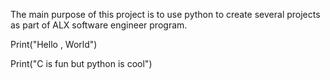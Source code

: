 The main purpose of this project is to use python to create several projects as part of ALX software engineer program.

Print("Hello , World")

Print("C is fun but python is cool")
